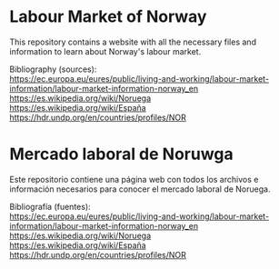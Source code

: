 <h1>Labour Market of Norway</h1>
This repository contains a website with all the necessary files and information to learn about Norway's labour market.

Bibliography (sources):<br>
https://ec.europa.eu/eures/public/living-and-working/labour-market-information/labour-market-information-norway_en<br>
https://es.wikipedia.org/wiki/Noruega<br>
https://es.wikipedia.org/wiki/España<br>
https://hdr.undp.org/en/countries/profiles/NOR<br>

<h1>Mercado laboral de Noruwga</h1>
Este repositorio contiene una página web con todos los archivos e información necesarios para conocer el mercado laboral de Noruega.

Bibliografía (fuentes):<br>
https://ec.europa.eu/eures/public/living-and-working/labour-market-information/labour-market-information-norway_en<br>
https://es.wikipedia.org/wiki/Noruega<br>
https://es.wikipedia.org/wiki/España<br>
https://hdr.undp.org/en/countries/profiles/NOR<br>
